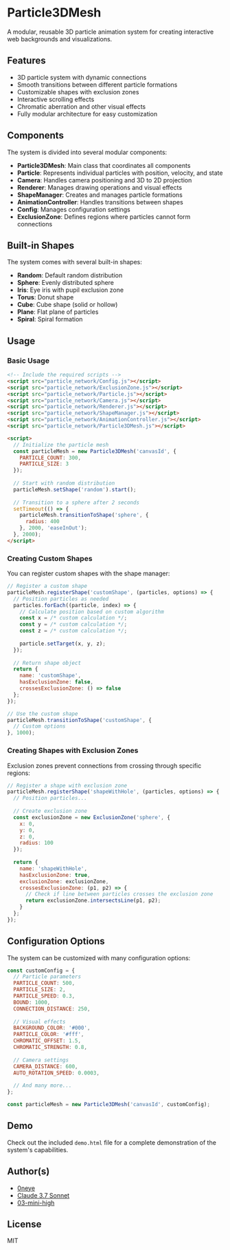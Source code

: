 # Particle3DMesh

A modular, reusable 3D particle animation system for creating interactive web backgrounds and visualizations.

## Features

- 3D particle system with dynamic connections
- Smooth transitions between different particle formations
- Customizable shapes with exclusion zones
- Interactive scrolling effects
- Chromatic aberration and other visual effects
- Fully modular architecture for easy customization

## Components

The system is divided into several modular components:

- **Particle3DMesh**: Main class that coordinates all components
- **Particle**: Represents individual particles with position, velocity, and state
- **Camera**: Handles camera positioning and 3D to 2D projection
- **Renderer**: Manages drawing operations and visual effects
- **ShapeManager**: Creates and manages particle formations
- **AnimationController**: Handles transitions between shapes
- **Config**: Manages configuration settings
- **ExclusionZone**: Defines regions where particles cannot form connections

## Built-in Shapes

The system comes with several built-in shapes:

- **Random**: Default random distribution
- **Sphere**: Evenly distributed sphere
- **Iris**: Eye iris with pupil exclusion zone
- **Torus**: Donut shape
- **Cube**: Cube shape (solid or hollow)
- **Plane**: Flat plane of particles
- **Spiral**: Spiral formation

## Usage

### Basic Usage

```html
<!-- Include the required scripts -->
<script src="particle_network/Config.js"></script>
<script src="particle_network/ExclusionZone.js"></script>
<script src="particle_network/Particle.js"></script>
<script src="particle_network/Camera.js"></script>
<script src="particle_network/Renderer.js"></script>
<script src="particle_network/ShapeManager.js"></script>
<script src="particle_network/AnimationController.js"></script>
<script src="particle_network/Particle3DMesh.js"></script>

<script>
  // Initialize the particle mesh
  const particleMesh = new Particle3DMesh('canvasId', {
    PARTICLE_COUNT: 300,
    PARTICLE_SIZE: 3
  });
  
  // Start with random distribution
  particleMesh.setShape('random').start();
  
  // Transition to a sphere after 2 seconds
  setTimeout(() => {
    particleMesh.transitionToShape('sphere', {
      radius: 400
    }, 2000, 'easeInOut');
  }, 2000);
</script>
```

### Creating Custom Shapes

You can register custom shapes with the shape manager:

```javascript
// Register a custom shape
particleMesh.registerShape('customShape', (particles, options) => {
  // Position particles as needed
  particles.forEach((particle, index) => {
    // Calculate position based on custom algorithm
    const x = /* custom calculation */;
    const y = /* custom calculation */;
    const z = /* custom calculation */;
    
    particle.setTarget(x, y, z);
  });
  
  // Return shape object
  return {
    name: 'customShape',
    hasExclusionZone: false,
    crossesExclusionZone: () => false
  };
});

// Use the custom shape
particleMesh.transitionToShape('customShape', {
  // Custom options
}, 1000);
```

### Creating Shapes with Exclusion Zones

Exclusion zones prevent connections from crossing through specific regions:

```javascript
// Register a shape with exclusion zone
particleMesh.registerShape('shapeWithHole', (particles, options) => {
  // Position particles...
  
  // Create exclusion zone
  const exclusionZone = new ExclusionZone('sphere', {
    x: 0,
    y: 0,
    z: 0,
    radius: 100
  });
  
  return {
    name: 'shapeWithHole',
    hasExclusionZone: true,
    exclusionZone: exclusionZone,
    crossesExclusionZone: (p1, p2) => {
      // Check if line between particles crosses the exclusion zone
      return exclusionZone.intersectsLine(p1, p2);
    }
  };
});
```

## Configuration Options

The system can be customized with many configuration options:

```javascript
const customConfig = {
  // Particle parameters
  PARTICLE_COUNT: 500,
  PARTICLE_SIZE: 2,
  PARTICLE_SPEED: 0.3,
  BOUND: 1000,
  CONNECTION_DISTANCE: 250,
  
  // Visual effects
  BACKGROUND_COLOR: '#000',
  PARTICLE_COLOR: '#fff',
  CHROMATIC_OFFSET: 1.5,
  CHROMATIC_STRENGTH: 0.8,
  
  // Camera settings
  CAMERA_DISTANCE: 600,
  AUTO_ROTATION_SPEED: 0.0003,
  
  // And many more...
};

const particleMesh = new Particle3DMesh('canvasId', customConfig);
```

## Demo

Check out the included `demo.html` file for a complete demonstration of the system's capabilities.

## Author(s)

 - [0neye](https://github.com/0neye)
 - [Claude 3.7 Sonnet](https://www.anthropic.com/news/claude-3-7-sonnet)
 - [03-mini-high](https://openai.com/index/openai-o3-mini/)

## License

MIT
